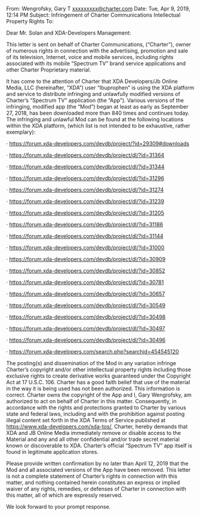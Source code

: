 From: Wengrofsky, Gary T <xxxxxxxxx@charter.com>
Date: Tue, Apr 9, 2019, 12:14 PM
Subject: Infringement of Charter Communications Intellectual Property Rights
To: <redacted>


Dear Mr. Solan and XDA-Developers Management:

 
This letter is sent on behalf of Charter Communications, (“Charter”), owner of numerous rights in connection with the advertising, promotion and sale of its television, Internet, voice and mobile services, including rights associated with its mobile “Spectrum TV” brand service applications and other Charter Proprietary material.

 

It has come to the attention of Charter that XDA Developers/Jb Online Media, LLC (hereinafter, “XDA”) user “Ibuprophen” is using the XDA platform and service to distribute infringing and unlawfully modified versions of Charter’s “Spectrum TV” application (the “App”). Various versions of the infringing, modified app (the “Mod”) began at least as early as September 27, 2018, has been downloaded more than 840 times and continues today. The infringing and unlawful Mod can be found at the following locations within the XDA platform, (which list is not intended to be exhaustive, rather exemplary):

 

·         https://forum.xda-developers.com/devdb/project/?id=29309#downloads

·         https://forum.xda-developers.com/devdb/project/dl/?id=31364

·         https://forum.xda-developers.com/devdb/project/dl/?id=31344

·         https://forum.xda-developers.com/devdb/project/dl/?id=31296

·         https://forum.xda-developers.com/devdb/project/dl/?id=31274

·         https://forum.xda-developers.com/devdb/project/dl/?id=31239

·         https://forum.xda-developers.com/devdb/project/dl/?id=31205

·         https://forum.xda-developers.com/devdb/project/dl/?id=31186

·         https://forum.xda-developers.com/devdb/project/dl/?id=31144

·         https://forum.xda-developers.com/devdb/project/dl/?id=31000

·         https://forum.xda-developers.com/devdb/project/dl/?id=30909

·         https://forum.xda-developers.com/devdb/project/dl/?id=30852

·         https://forum.xda-developers.com/devdb/project/dl/?id=30781

·         https://forum.xda-developers.com/devdb/project/dl/?id=30657

·         https://forum.xda-developers.com/devdb/project/dl/?id=30549

·         https://forum.xda-developers.com/devdb/project/dl/?id=30498

·         https://forum.xda-developers.com/devdb/project/dl/?id=30497

·         https://forum.xda-developers.com/devdb/project/dl/?id=30496

·         https://forum.xda-developers.com/search.php?searchid=454545120

The posting(s) and dissemination of the Mod in any variation infringe Charter’s copyright and/or other intellectual property rights including those exclusive rights to create derivative works guaranteed under the Copyright Act at 17 U.S.C. 106. Charter has a good faith belief that use of the material in the way it is being used has not been authorized. This information is correct. Charter owns the copyright of the App and I, Gary Wengrofsky, am authorized to act on behalf of Charter in this matter. Consequently, in accordance with the rights and protections granted to Charter by various state and federal laws, including and with the prohibition against posting illegal content set forth in the XDA Terms of Service published at https://www.xda-developers.com/xda-tos/, Charter, hereby demands that XDA and JB Online Media immediately remove or disable access to the Material and any and all other confidential and/or trade secret material known or discoverable to XDA. Charter’s official “Spectrum TV” app itself is found in legitimate application stores.

 

Please provide written confirmation by no later than April 12, 2019 that the Mod and all associated versions of the App have been removed. This letter is not a complete statement of Charter’s rights in connection with this matter, and nothing contained herein constitutes an express or implied waiver of any rights, remedies, or defenses of Charter in connection with this matter, all of which are expressly reserved.

 

We look forward to your prompt response.          
